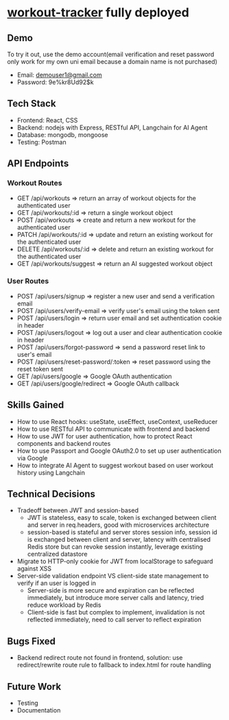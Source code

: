 # [workout-tracker](https://workout-tracker-frontend-1gjy.onrender.com/) fully deployed

## Demo
To try it out, use the demo account(email verification and reset password only work for my own uni email because a domain name is not purchased)
- Email: demouser1@gmail.com
- Password: 9e%kr8Ud92$k

## Tech Stack
* Frontend: React, CSS
* Backend: nodejs with Express, RESTful API, Langchain for AI Agent
* Database: mongodb, mongoose
* Testing: Postman

## API Endpoints
### Workout Routes
- GET /api/workouts => return an array of workout objects for the authenticated user
- GET /api/workouts/:id => return a single workout object
- POST /api/workouts => create and return a new workout for the authenticated user
- PATCH /api/workouts/:id => update and return an existing workout for the authenticated user
- DELETE /api/workouts/:id => delete and return an existing workout for the authenticated user
- GET /api/workouts/suggest => return an AI suggested workout object

### User Routes
- POST /api/users/signup => register a new user and send a verification email
- POST /api/users/verify-email => verify user's email using the token sent
- POST /api/users/login => return user email and set authentication cookie in header
- POST /api/users/logout => log out a user and clear authentication cookie in header
- POST /api/users/forgot-password => send a password reset link to user's email
- POST /api/users/reset-password/:token => reset password using the reset token sent
- GET /api/users/google => Google OAuth authentication
- GET /api/users/google/redirect => Google OAuth callback

## Skills Gained
* How to use React hooks: useState, useEffect, useContext, useReducer
* How to use RESTful API to communicate with frontend and backend
* How to use JWT for user authentication, how to protect React components and backend routes
* How to use Passport and Google OAuth2.0 to set up user authentication via Google
* How to integrate AI Agent to suggest workout based on user workout history using Langchain

## Technical Decisions
* Tradeoff between JWT and session-based
  - JWT is stateless, easy to scale, token is exchanged between client and server in req.headers, good with microservices architecture
  - session-based is stateful and server stores session info, session id is exchanged between client and server, latency with centralised Redis store but can revoke session instantly, leverage existing centralized datastore
* Migrate to HTTP-only cookie for JWT from localStorage to safeguard against XSS
* Server-side validation endpoint VS client-side state management to verify if an user is logged in
  - Server-side is more secure and expiration can be reflected immediately, but introduce more server calls and latency, tried reduce workload by Redis
  - Client-side is fast but complex to implement, invalidation is not reflected immediately, need to call server to reflect expiration
 
## Bugs Fixed
* Backend redirect route not found in frontend, solution: use redirect/rewrite route rule to fallback to index.html for route handling

## Future Work
* Testing
* Documentation



